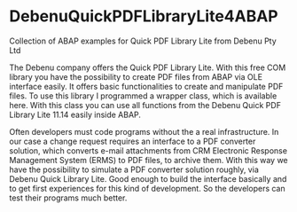 # DebenuQuickPDFLibraryLite4ABAP

Collection of ABAP examples for Quick PDF Library Lite from Debenu Pty Ltd

The Debenu company offers the Quick PDF Library Lite. With this free COM library you have the possibility to create PDF files from ABAP via OLE interface easily. It offers basic functionalities to create and manipulate PDF files.
To use this library I programmed a wrapper class, which is available here. With this class you can use all functions from the Debenu Quick PDF Library Lite 11.14 easily inside ABAP.

Often developers must code programs without the a real infrastructure. In our case a change request requires an interface to a PDF converter solution, which converts e-mail attachments from CRM Electronic Response Management System (ERMS) to PDF files, to archive them. With this way we have the possibility to simulate a PDF converter solution roughly, via Debenu Quick Library Lite. Good enough to build the interface basically and to get first experiences for this kind of development. So the developers can test their programs much better.
